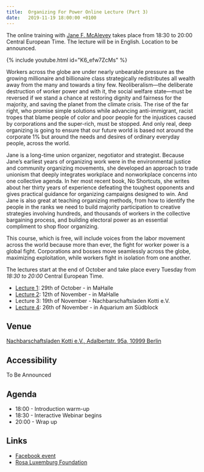 ```yaml
---
title:  Organizing For Power Online Lecture (Part 3)
date:   2019-11-19 18:00:00 +0100
---
```


The online training with [Jane F. McAlevey](https://twitter.com/rsgexp) takes place from 18:30 to 20:00 Central European Time. The lecture will be in English. Location to be announced.



{% include youtube.html id="K6_efw7ZcMs" %}

Workers across the globe are under nearly unbearable pressure as the growing millionaire and billionaire class strategically redistributes all wealth away from the many and towards a tiny few. Neoliberalism—the deliberate destruction of worker power and with it, the social welfare state—must be reversed if we stand a chance at restoring dignity and fairness for the majority, and saving the planet from the climate crisis. The rise of the far right, who promise simple solutions while advancing anti-immigrant, racist tropes that blame people of color and poor people for the injustices caused by corporations and the super-rich, must be stopped. And only real, deep organizing is going to ensure that our future world is based not around the corporate 1% but around the needs and desires of ordinary everyday people, across the world.

Jane is a long-time union organizer, negotiator and strategist. Because Jane’s earliest years of organizing work were in the environmental justice and community organizing movements, she developed an approach to trade unionism that deeply integrates workplace and nonworkplace concerns into one collective agenda. In her most recent book, No Shortcuts, she writes about her thirty years of experience defeating the toughest opponents and gives practical guidance for organizing campaigns designed to win. And Jane is also great at teaching organizing methods, from how to identify the people in the ranks we need to build majority participation to creative strategies involving hundreds, and thousands of workers in the collective bargaining process, and building electoral power as an essential compliment to shop floor organizing.

This course, which is free, will include voices from the labor movement across the world because more than ever, the fight for worker power is a global fight. Corporations and bosses move seamlessly across the globe, maximizing exploitation, while workers fight in isolation from one another.

The lectures start at the end of October and take place every Tuesday from *18:30 to 20:00* Central European Time.

* [Lecture 1](/events/10): 29th of October  - in MaHalle
* [Lecture 2](/events/11): 12th of November - in MaHalle
* Lecture 3: 19th of November - Nachbarschaftsladen Kotti e.V.
* [Lecture 4](/events/13): 26th of November - in Aquarium am Südblock

## Venue
[Nachbarschaftsladen Kotti e.V., Adalbertstr. 95a, 10999 Berlin](https://www.google.com/maps/place/Adalbertstra%C3%9Fe+95A,+10999+Berlin/@52.5006462,13.4162803,17z/data=!3m1!4b1!4m5!3m4!1s0x47a84e3375551ad3:0x98406046e6a19c8b!8m2!3d52.500643!4d13.418469)

## Accessibility
To Be Announced

## Agenda

* 18:00 - Introduction warm-up
* 18:30 - Interactive Webinar begins
* 20:00 - Wrap up

## Links

- [Facebook event](https://www.facebook.com/events/447265802561618/)
- [Rosa Luxemburg Foundation](http://www.rosalux-nyc.org/organizing-for-power-with-jane-mcalevey/)
